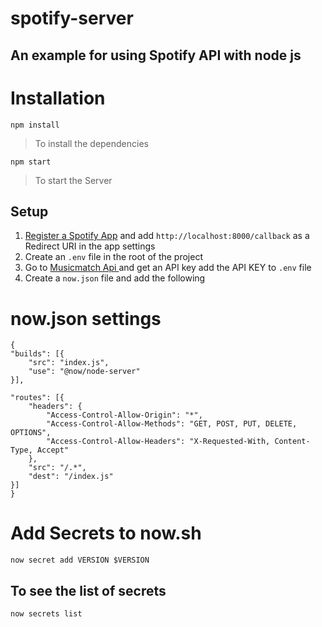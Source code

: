 # spotify-server

## An example for using Spotify API with node js

# Installation
```
npm install
```
> To install the dependencies

```
npm start
```
> To start the Server

## Setup

1. [Register a Spotify App](https://developer.spotify.com/dashboard/applications) and add `http://localhost:8000/callback` as a Redirect URI in the app settings
2. Create an `.env` file in the root of the project
3. Go to [Musicmatch Api ](https://developer.musixmatch.com/) and  get an API key add the API KEY to `.env` file
4. Create a `now.json` file and add the following

# now.json settings
```
{
"builds": [{
    "src": "index.js",
    "use": "@now/node-server"
}],

"routes": [{
    "headers": {
        "Access-Control-Allow-Origin": "*",
        "Access-Control-Allow-Methods": "GET, POST, PUT, DELETE, OPTIONS",
        "Access-Control-Allow-Headers": "X-Requested-With, Content-Type, Accept"
    },
    "src": "/.*",
    "dest": "/index.js"
}]
}
```

# Add Secrets to now.sh
```
now secret add VERSION $VERSION
```
## To see the list of secrets
```Shell
now secrets list
```
